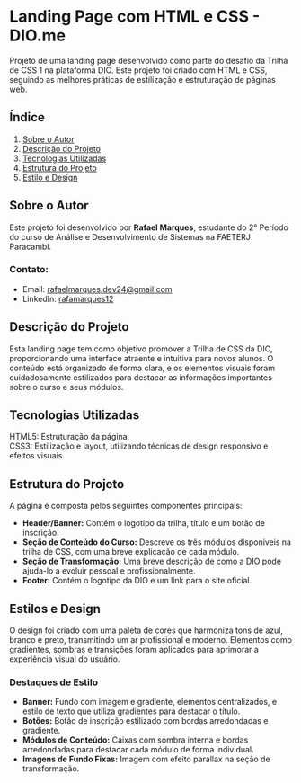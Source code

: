 # Landing Page com HTML e CSS - DIO.me
Projeto de uma landing page desenvolvido como parte do desafio da Trilha de CSS 1 na plataforma DIO. Este projeto foi criado com HTML e CSS, seguindo as melhores práticas de estilização e estruturação de páginas web.

## Índice
1. [Sobre o Autor](#sobre-o-autor)
2. [Descrição do Projeto](#descrição-do-projeto)
3. [Tecnologias Utilizadas](#tecnologias-utilizadas)   
4. [Estrutura do Projeto](#estrutura-do-projeto)
5. [Estilo e Design](#estilo-e-design) 

## Sobre o Autor
Este projeto foi desenvolvido por **Rafael Marques**, estudante do 2° Período do curso de Análise e Desenvolvimento de Sistemas na FAETERJ Paracambi.

### Contato:
- Email: rafaelmarques.dev24@gmail.com
- LinkedIn: [rafamarques12](https://www.linkedin.com/in/rafamarques12/)

## Descrição do Projeto
Esta landing page tem como objetivo promover a Trilha de CSS da DIO, proporcionando uma interface atraente e intuitiva para novos alunos. O conteúdo está organizado de forma clara, e os elementos visuais foram cuidadosamente estilizados para destacar as informações importantes sobre o curso e seus módulos.

## Tecnologias Utilizadas
HTML5: Estruturação da página.  
CSS3: Estilização e layout, utilizando técnicas de design responsivo e efeitos visuais.

## Estrutura do Projeto
A página é composta pelos seguintes componentes principais:

- **Header/Banner:** Contém o logotipo da trilha, título e um botão de inscrição.
- **Seção de Conteúdo do Curso:** Descreve os três módulos disponíveis na trilha de CSS, com uma breve explicação de cada módulo.
- **Seção de Transformação:** Uma breve descrição de como a DIO pode ajuda-lo a evoluir pessoal e profissionalmente.
- **Footer:** Contém o logotipo da DIO e um link para o site oficial.

## Estilos e Design
O design foi criado com uma paleta de cores que harmoniza tons de azul, branco e preto, transmitindo um ar profissional e moderno. Elementos como gradientes, sombras e transições foram aplicados para aprimorar a experiência visual do usuário.

### Destaques de Estilo
- **Banner:** Fundo com imagem e gradiente, elementos centralizados, e estilo de texto que utiliza gradientes para destacar o título.
- **Botões:** Botão de inscrição estilizado com bordas arredondadas e gradiente.
- **Módulos de Conteúdo:** Caixas com sombra interna e bordas arredondadas para destacar cada módulo de forma individual.
- **Imagens de Fundo Fixas:** Imagem com efeito parallax na seção de transformação.